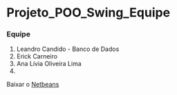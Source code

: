 # Projeto_POO_Swing_Equipe

### Equipe
1. Leandro Candido - Banco de Dados
2. Erick Carneiro
3. Ana Lívia Oliveira Lima
4.

Baixar o [Netbeans](https://netbeans.apache.org/download/nb19/)
